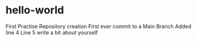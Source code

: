 # hello-world
First Practise Repository creation
First ever commit to a Main Branch
Added line 4
Line 5 write a bit about yourself
